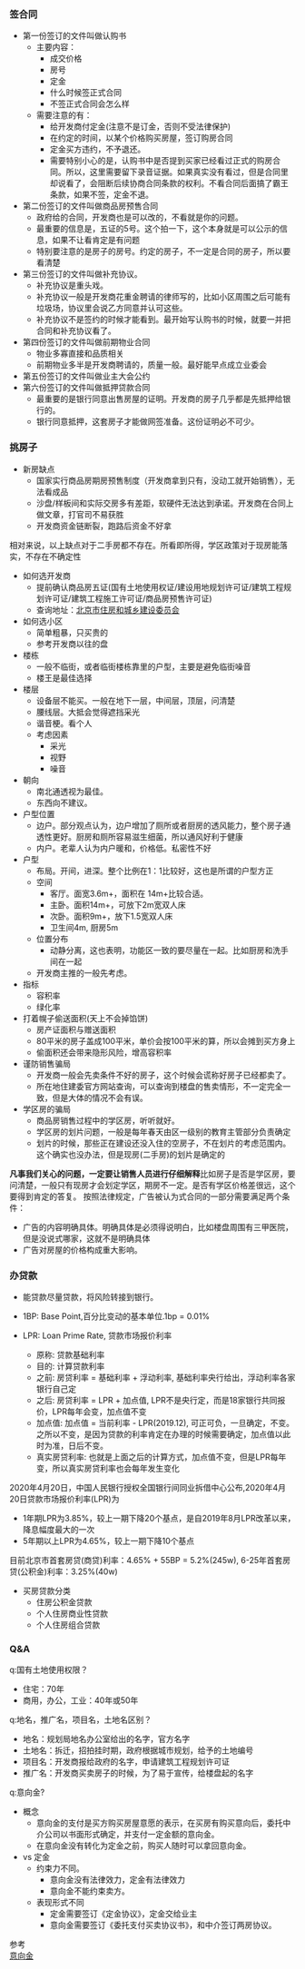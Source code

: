 ### 签合同

- 第一份签订的文件叫做认购书
  - 主要内容：
    - 成交价格
    - 房号
    - 定金
    - 什么时候签正式合同
    - 不签正式合同会怎么样
  - 需要注意的有：
    - 给开发商付定金(注意不是订金，否则不受法律保护)
    - 在约定的时间，以某个价格购买房屋，签订购房合同
    - 定金买方违约，不予退还。
    - 需要特别小心的是，认购书中是否提到买家已经看过正式的购房合同。所以，这里需要留下录音证据。如果真实没有看过，但是合同里却说看了，会阻断后续协商合同条款的权利。不看合同后面搞了霸王条款，如果不签，定金不退。
- 第二份签订的文件叫做商品房预售合同
  - 政府给的合同，开发商也是可以改的，不看就是你的问题。
  - 最重要的信息是，五证的5号。这个拍一下，这个本身就是可以公示的信息，如果不让看肯定是有问题
  - 特别要注意的是房子的房号。约定的房子，不一定是合同的房子，所以要看清楚
- 第三份签订的文件叫做补充协议。
  - 补充协议是重头戏。  
  - 补充协议一般是开发商花重金聘请的律师写的，比如小区周围之后可能有垃圾场，协议里会说乙方同意并认可这些。
  - 补充协议不是签约的时候才能看到。最开始写认购书的时候，就要一并把合同和补充协议看了。
- 第四份签订的文件叫做前期物业合同
  - 物业多寡直接和品质相关
  - 前期物业多半是开发商聘请的，质量一般。最好能早点成立业委会
- 第五份签订的文件叫做业主大会公约
- 第六份签订的文件叫做抵押贷款合同
  - 最重要的是银行同意出售房屋的证明。开发商的房子几乎都是先抵押给银行的。
  - 银行同意抵押，这套房子才能做网签准备。这份证明必不可少。

### 挑房子

- 新房缺点
  - 国家实行商品房期房预售制度（开发商拿到只有，没动工就开始销售），无法看成品
  - 沙盘/样板间和实际交房多有差距，软硬件无法达到承诺。开发商在合同上做文章，打官司不易获胜
  - 开发商资金链断裂，跑路后资金不好拿

相对来说，以上缺点对于二手房都不存在。所看即所得，学区政策对于现房能落实，不存在不确定性

- 如何选开发商
  - 提前确认商品房五证(国有土地使用权证/建设用地规划许可证/建筑工程规划许可证/建筑工程施工许可证/商品房预售许可证)
  - 查询地址：[北京市住房和城乡建设委员会](http://bjjs.zjw.beijing.gov.cn/eportal/ui?pageId=307678&isTrue=1)
- 如何选小区
  - 简单粗暴，只买贵的
  - 参考开发商以往的盘
- 楼栋
  - 一般不临街，或者临街楼栋靠里的户型，主要是避免临街噪音
  - 楼王是最佳选择
- 楼层
  - 设备层不能买。一般在地下一层，中间层，顶层，问清楚
  - 腰线层。大抵会觉得遮挡采光
  - 谐音梗。看个人
  - 考虑因素
    - 采光
    - 视野
    - 噪音
- 朝向
  - 南北通透视为最佳。
  - 东西向不建议。
- 户型位置
  - 边户。部分观点认为，边户增加了厕所或者厨房的透风能力，整个房子通透性更好。厨房和厕所容易滋生细菌，所以通风好利于健康
  - 内户。老辈人认为内户暖和，价格低。私密性不好
- 户型
  - 布局。开间，进深。整个比例在1：1比较好，这也是所谓的户型方正
  - 空间
    - 客厅。面宽3.6m+，面积在 14m+比较合适。
    - 主卧。面积14m+，可放下2m宽双人床
    - 次卧。面积9m+，放下1.5宽双人床
    - 卫生间4m, 厨房5m
  - 位置分布
    - 动静分离，这也表明，功能区一致的要尽量在一起。比如厨房和洗手间在一起
  - 开发商主推的一般先考虑。
- 指标
  - 容积率
  - 绿化率
- 打着幌子偷送面积(天上不会掉馅饼)
  - 房产证面积与赠送面积
  - 80平米的房子盖成100平米，单价会按100平米的算，所以会摊到买方身上
  - 偷面积还会带来隐形风险，增高容积率
- 谨防销售骗局
  - 开发商一般会先卖条件不好的房子，这个时候会谎称好房子已经都卖了。
  - 所在地住建委官方网站查询，可以查询到楼盘的售卖情形，不一定完全一致，但是大体的情况不会有误。
- 学区房的骗局
  - 商品房销售过程中的学区房，听听就好。
  - 学区房的划片问题，一般是每年春天由区一级别的教育主管部分负责确定
  - 划片的时候，那些正在建设还没入住的空房子，不在划片的考虑范围内。这个确实也没办法，但是现房(二手房)的划片是确定的

**凡事我们关心的问题，一定要让销售人员进行仔细解释**比如房子是否是学区房，要问清楚，一般只有现房才会划定学区，期房不一定。是否有学区价格差很远，这个要得到肯定的答复。
按照法律规定，广告被认为式合同的一部分需要满足两个条件：
- 广告的内容明确具体。明确具体是必须得说明白，比如楼盘周围有三甲医院，但是没说式哪家，这就不是明确具体
- 广告对房屋的价格构成重大影响。

### 办贷款

- 能贷款尽量贷款，将风险转接到银行。

- 1BP: Base Point,百分比变动的基本单位.1bp = 0.01%
- LPR: Loan Prime Rate, 贷款市场报价利率
  - 原称: 贷款基础利率
  - 目的: 计算贷款利率
  - 之前: 房贷利率 = 基础利率 + 浮动利率, 基础利率央行给出，浮动利率各家银行自己定
  - 之后: 房贷利率 = LPR + 加点值, LPR不是央行定，而是18家银行共同报价，LPR每年会变，加点值不变
  - 加点值: 加点值 = 当前利率 - LPR(2019.12), 可正可负，一旦确定，不变。之所以不变，是因为贷款的利率肯定在办理的时候需要确定，加点值以此时为准，日后不变。
  - 真实房贷利率: 也就是上面之后的计算方式，加点值不变，但是LPR每年变，所以真实房贷利率也会每年发生变化

2020年4月20日，中国人民银行授权全国银行间同业拆借中心公布,2020年4月20日贷款市场报价利率(LPR)为
- 1年期LPR为3.85%，较上一期下降20个基点，是自2019年8月LPR改革以来，降息幅度最大的一次
- 5年期以上LPR为4.65%，较上一期下降10个基点

目前北京市首套房贷(商贷)利率：4.65% + 55BP = 5.2%(245w), 6-25年首套房贷(公积金)利率：3.25%(40w)

- 买房贷款分类
  - 住房公积金贷款
  - 个人住房商业性贷款
  - 个人住房组合贷款

### Q&A

q:国有土地使用权限？
- 住宅：70年
- 商用，办公，工业：40年或50年

q:地名，推广名，项目名，土地名区别？
- 地名：规划局地名办公室给出的名字，官方名字
- 土地名：拆迁，招拍挂时期，政府根据城市规划，给予的土地编号
- 项目名：开发商报给政府的名字，申请建筑工程规划许可证
- 推广名：开发商买卖房子的时候，为了易于宣传，给楼盘起的名字

q:意向金?
- 概念
  - 意向金的支付是买方购买房屋意愿的表示，在买房有购买意向后，委托中介公司以书面形式确定，并支付一定金额的意向金。
  - 在意向金没有转化为定金之前，购买人随时可以拿回意向金。
- vs 定金
  - 约束力不同。
    - 意向金没有法律效力，定金有法律效力
    - 意向金不能约束卖方。
  - 表现形式不同
    - 定金需要签订《定金协议》，定金交给业主
    - 意向金需要签订《委托支付买卖协议书》，和中介签订两房协议。

参考<br>
[意向金](https://www.zhihu.com/question/404827245/answer/1323469370)
